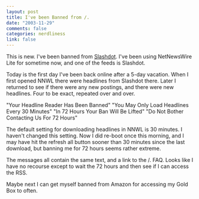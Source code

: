```yaml
--- 
layout: post
title: I've been Banned from /.
date: "2003-11-29"
comments: false
categories: nerdliness
link: false
---
```

This is new. I've been banned from <a href="http://slashdot.org/">Slashdot</a>. I've been using NetNewsWire Lite for sometime now, and one of the feeds is Slashdot.

Today is the first day I've been back online after a 5-day vacation. When I first opened NNWL there were headlines from Slashdot there. Later I returned to see if there were any new postings, and there were new headlines. Four to be exact, repeated over and over.

"Your Headline Reader Has Been Banned"
"You May Only Load Headlines Every 30 Minutes"
"In 72 Hours Your Ban Will Be Lifted"
"Do Not Bother Contacting Us For 72 Hours"

The default setting for downloading headlines in NNWL is 30 minutes. I haven't changed this setting. Now I did re-boot once this morning, and I may have hit the refresh all button sooner than 30 minutes since the last download, but banning me for 72 hours seems rather extreme.

The messages all contain the same text, and a link to the /. FAQ. Looks like I have no recourse except to wait the 72 hours and then see if I can access the RSS.

Maybe next I can get myself banned from Amazon for accessing my Gold Box to often.
